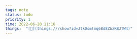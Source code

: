 ```yaml
---
tags: note
status: todo
priority: 1
time: 2022-06-20 11:16
things:  "[🧊](things:///show?id=JtkDsmtmq6Bd8ZbzKBJTW4)"
---
```

